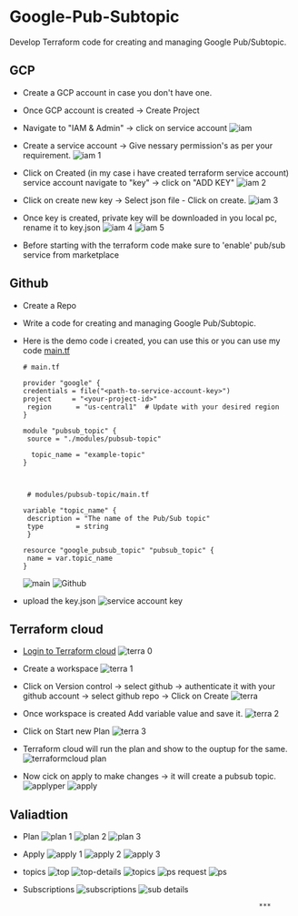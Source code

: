# Google-Pub-Subtopic
Develop Terraform code for creating and managing Google Pub/Subtopic.

## GCP 
 - Create a GCP account in case you don't have one.
 - Once GCP account is created -> Create Project
 - Navigate  to "IAM & Admin" -> click on service account
   ![iam](https://github.com/574n13y/Google-Pub-Subtopic/assets/35293085/70f40fa7-df9f-4383-a4c4-fd0529864667)
  
 - Create a service account -> Give nessary permission's as per your requirement.
   ![iam 1](https://github.com/574n13y/Google-Pub-Subtopic/assets/35293085/a3b4e7a2-0c6d-4fd5-a3ed-23b8d08a40bb)
   
 - Click on Created (in my case i have created terraform service account) service account navigate to "key" -> click on "ADD KEY"
   ![iam 2](https://github.com/574n13y/Google-Pub-Subtopic/assets/35293085/f508fb6b-26e7-41f4-b03c-6d0b3e584880)

 - Click on create new key -> Select json file  - Click on create.
   ![iam 3](https://github.com/574n13y/Google-Pub-Subtopic/assets/35293085/201b3b4e-9c50-4ab7-9b8a-0d3ed46f3daf)

 - Once key is created, private key will be downloaded in you local pc, rename it to key.json
   ![iam 4](https://github.com/574n13y/Google-Pub-Subtopic/assets/35293085/42c0b942-ea79-4044-87fe-196818889846)
   ![iam 5](https://github.com/574n13y/Google-Pub-Subtopic/assets/35293085/13520d82-8e83-4d44-9fa6-d70499d4e306)

 - Before starting with the terraform code make sure to 'enable' pub/sub service from marketplace

## Github
  - Create a Repo
  - Write a code for creating and managing Google Pub/Subtopic.
  - Here is the demo code i created,  you can use this  or you can use my code [main.tf]()
    ```
    # main.tf

    provider "google" {
    credentials = file("<path-to-service-account-key>")
    project     = "<your-project-id>"
     region      = "us-central1"  # Update with your desired region
    }

    module "pubsub_topic" {
     source = "./modules/pubsub-topic"

      topic_name = "example-topic"
    }



     # modules/pubsub-topic/main.tf

    variable "topic_name" {
     description = "The name of the Pub/Sub topic"
     type        = string
     }

    resource "google_pubsub_topic" "pubsub_topic" {
     name = var.topic_name
    }

    ```
    ![main](https://github.com/574n13y/Google-Pub-Subtopic/assets/35293085/5ede0542-37ee-4425-86b0-3b8298b34813)
    ![Github](https://github.com/574n13y/Google-Pub-Subtopic/assets/35293085/f0017deb-04ac-4162-a4e8-9f1e4b9562f4)

   - upload the key.json
     ![service account key](https://github.com/574n13y/Google-Pub-Subtopic/assets/35293085/8a4d09be-b4cc-4beb-be36-856feb71cb63)

    

## Terraform cloud 
  - [Login to Terraform cloud](https://app.terraform.io/session?redirect_to=%2Fapp%2Fgetting-started)
    ![terra 0](https://github.com/574n13y/Google-Pub-Subtopic/assets/35293085/34517a87-55f5-4579-9596-77631601f2f0)

  - Create a workspace
    ![terra 1](https://github.com/574n13y/Google-Pub-Subtopic/assets/35293085/5113c6f1-436f-4dcf-b2e7-64502abe4f2b)

  - Click on Version control -> select github ->  authenticate it with your github account -> select github repo -> Click on Create
    ![terra](https://github.com/574n13y/Google-Pub-Subtopic/assets/35293085/45eb4230-c38e-47ea-8fa1-1a406231ff74)

  - Once workspace is created Add variable value and save it.
     ![terra 2](https://github.com/574n13y/Google-Pub-Subtopic/assets/35293085/ed32d306-cd64-4b42-bd0b-89da263a0563)
    
  - Click on Start new Plan
    ![terra 3](https://github.com/574n13y/Google-Pub-Subtopic/assets/35293085/ef3f7d3b-128d-4d05-bf94-2949aeee6a06)

  - Terraform cloud will run the plan and show to the ouptup for the same.
    ![terraformcloud plan](https://github.com/574n13y/Google-Pub-Subtopic/assets/35293085/407d701d-f03f-48b1-871b-9eb2a02e4fd9)

  - Now cick on apply to make changes -> it will create a pubsub topic.
    ![applyper](https://github.com/574n13y/Google-Pub-Subtopic/assets/35293085/a503ac01-6e3e-4428-b58c-1b8434bebae0)
    ![apply](https://github.com/574n13y/Google-Pub-Subtopic/assets/35293085/67356d69-047f-4dc7-8bba-8956e7f27721)

## Valiadtion 

  - Plan
    ![plan 1](https://github.com/574n13y/Google-Pub-Subtopic/assets/35293085/38da78ba-1177-4c9b-9a5d-175c3c33bc71)
    ![plan 2](https://github.com/574n13y/Google-Pub-Subtopic/assets/35293085/51071ff6-25df-41e3-bf81-bbc7d12a74f8)
    ![plan 3](https://github.com/574n13y/Google-Pub-Subtopic/assets/35293085/bbf8ffab-c433-4ab3-b11e-fa35a700546b)
    
  - Apply
    ![apply 1](https://github.com/574n13y/Google-Pub-Subtopic/assets/35293085/fa6887f7-f355-48b4-a3d6-def93018cd97)
    ![apply 2](https://github.com/574n13y/Google-Pub-Subtopic/assets/35293085/10c7b5e0-6d12-49d5-b7b1-f0ab875d0c51)
    ![apply 3](https://github.com/574n13y/Google-Pub-Subtopic/assets/35293085/c36df16b-6dfc-433a-86c2-5825d9570600)
    
  - topics
    ![top](https://github.com/574n13y/Google-Pub-Subtopic/assets/35293085/1230c276-8d70-454b-9143-9960f9e81f86)
    ![top-details](https://github.com/574n13y/Google-Pub-Subtopic/assets/35293085/3858fbc4-01c6-4c8e-8dc4-5e58329d7872)
    ![topics](https://github.com/574n13y/Google-Pub-Subtopic/assets/35293085/1f6ce694-9dc2-4d6c-a878-4f9f6006ca86)
    ![ps request](https://github.com/574n13y/Google-Pub-Subtopic/assets/35293085/cf9c0e12-6e62-454a-957f-5600bac894e8)
    ![ps](https://github.com/574n13y/Google-Pub-Subtopic/assets/35293085/715cccf2-ea22-4578-bedd-b1c0e6876143)

  - Subscriptions
    ![subscriptions](https://github.com/574n13y/Google-Pub-Subtopic/assets/35293085/0a8d38e0-fe9c-43a3-af16-000c835abe75)
    ![sub details](https://github.com/574n13y/Google-Pub-Subtopic/assets/35293085/237ad58a-7569-453f-af38-7043ddc8df76)


                                                                  ***



    
   
